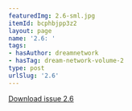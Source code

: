 ```yaml
---
featuredImg: 2.6-sml.jpg
itemId: bcphbjpp3z2
layout: page
name: '2.6: '
tags:
- hasAuthor: dreamnetwork
- hasTag: dream-network-volume-2
type: post
urlSlug: '2.6'
---
```

<a href="../files/pdfs/Volume_2/2.6-Fusion-Volume-2_No-5_-of-The-Dream-Network-Bulletin.pdf" download="">Download issue 2.6</a>